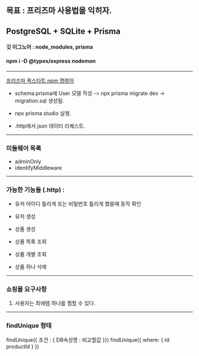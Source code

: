 ## 목표 : 프리즈마 사용법을 익히자.

## PostgreSQL + SQLite + Prisma

#### 깃 이그노어 : node_modules, prisma

#### npm i -D @types/express nodemon

---

[프리즈마 퀵스타트 npm 명령어](https://www.prisma.io/docs/getting-started/quickstart-sqlite)

- schema.prisma에 User 모델 작성 -> npx prisma migrate dev -> migration.sql 생성됨.
- npx prisma studio 실행.

- .http에서 json 데이터 리퀘스트.

---

### 미들웨어 목록

- adminOnly
- identifyMiddleware

---

### 가능한 기능들 (.http) :

- 유저 아이디 틀리게 또는 비밀번호 틀리게 했을때 동작 확인

- 유저 생성

- 상품 생성

- 상품 목록 조회

- 상품 개별 조회

- 상품 하나 삭제

---

### 쇼핑몰 요구사항

1. 사용자는 최애템 하나를 찜할 수 있다.

---

### findUnique 형태

findUnique({ 조건 : { DB속성명 : 비교할값 }})
findUnique({ where: { id: productId } })
